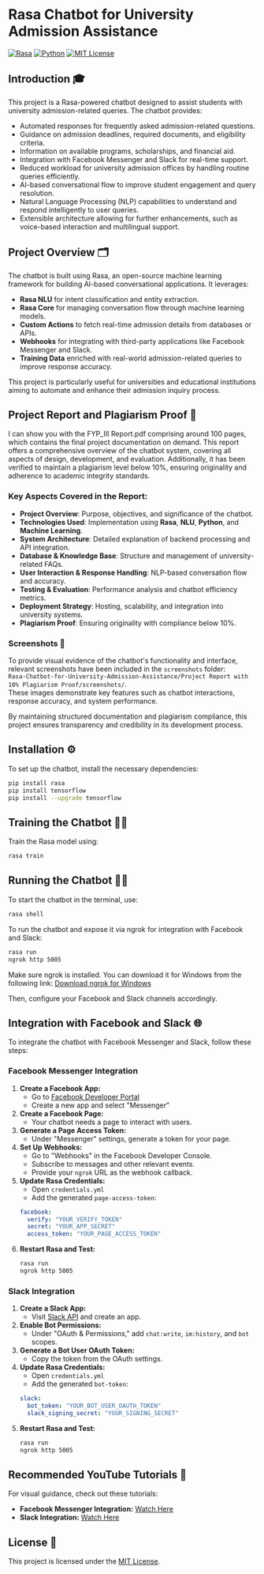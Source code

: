 
# Rasa Chatbot for University Admission Assistance

[![Rasa](https://img.shields.io/badge/Rasa-3.x-purple.svg?style=flat&logo=rasa)](https://rasa.com)
[![Python](https://img.shields.io/badge/Python-3.8+-blue.svg?style=flat&logo=python)](https://www.python.org)
[![MIT License](https://img.shields.io/badge/License-MIT-green.svg)](https://opensource.org/licenses/MIT)

## Introduction 🎓
This project is a Rasa-powered chatbot designed to assist students with university admission-related queries. The chatbot provides:
- Automated responses for frequently asked admission-related questions.
- Guidance on admission deadlines, required documents, and eligibility criteria.
- Information on available programs, scholarships, and financial aid.
- Integration with Facebook Messenger and Slack for real-time support.
- Reduced workload for university admission offices by handling routine queries efficiently.
- AI-based conversational flow to improve student engagement and query resolution.
- Natural Language Processing (NLP) capabilities to understand and respond intelligently to user queries.
- Extensible architecture allowing for further enhancements, such as voice-based interaction and multilingual support.

## Project Overview 🗂️
The chatbot is built using Rasa, an open-source machine learning framework for building AI-based conversational applications. It leverages:
- **Rasa NLU** for intent classification and entity extraction.
- **Rasa Core** for managing conversation flow through machine learning models.
- **Custom Actions** to fetch real-time admission details from databases or APIs.
- **Webhooks** for integrating with third-party applications like Facebook Messenger and Slack.
- **Training Data** enriched with real-world admission-related queries to improve response accuracy.

This project is particularly useful for universities and educational institutions aiming to automate and enhance their admission inquiry process.

## Project Report and Plagiarism Proof 📄

I can show you with the FYP_III Report.pdf comprising around 100 pages, which contains the final project documentation on demand. This report offers a comprehensive overview of the chatbot system, covering all aspects of design, development, and evaluation. Additionally, it has been verified to maintain a plagiarism level below 10%, ensuring originality and adherence to academic integrity standards.

### Key Aspects Covered in the Report:
- **Project Overview**: Purpose, objectives, and significance of the chatbot.
- **Technologies Used**: Implementation using **Rasa**, **NLU**, **Python**, and **Machine Learning**.
- **System Architecture**: Detailed explanation of backend processing and API integration.
- **Database & Knowledge Base**: Structure and management of university-related FAQs.
- **User Interaction & Response Handling**: NLP-based conversation flow and accuracy.
- **Testing & Evaluation**: Performance analysis and chatbot efficiency metrics.
- **Deployment Strategy**: Hosting, scalability, and integration into university systems.
- **Plagiarism Proof**: Ensuring originality with compliance below 10%.

### Screenshots 📸

To provide visual evidence of the chatbot's functionality and interface, relevant screenshots have been included in the `screenshots` folder:  
`Rasa-Chatbot-for-University-Admission-Assistance/Project Report with 10% Plagiarism Proof/screenshots/`.  
These images demonstrate key features such as chatbot interactions, response accuracy, and system performance.

By maintaining structured documentation and plagiarism compliance, this project ensures transparency and credibility in its development process.

## Installation ⚙️
To set up the chatbot, install the necessary dependencies:
```bash
pip install rasa
pip install tensorflow
pip install --upgrade tensorflow
```

## Training the Chatbot 🧑‍💻
Train the Rasa model using:
```bash
rasa train
```

## Running the Chatbot 🏃‍♂️
To start the chatbot in the terminal, use:
```bash
rasa shell
```

To run the chatbot and expose it via ngrok for integration with Facebook and Slack:
```bash
rasa run
ngrok http 5005
```
Make sure ngrok is installed. You can download it for Windows from the following link:
[Download ngrok for Windows](https://ngrok.com/download)

Then, configure your Facebook and Slack channels accordingly.



## Integration with Facebook and Slack 🌐
To integrate the chatbot with Facebook Messenger and Slack, follow these steps:

### Facebook Messenger Integration
1. **Create a Facebook App:**
   - Go to [Facebook Developer Portal](https://developers.facebook.com/)
   - Create a new app and select "Messenger"
2. **Create a Facebook Page:**
   - Your chatbot needs a page to interact with users.
3. **Generate a Page Access Token:**
   - Under "Messenger" settings, generate a token for your page.
4. **Set Up Webhooks:**
   - Go to "Webhooks" in the Facebook Developer Console.
   - Subscribe to messages and other relevant events.
   - Provide your `ngrok` URL as the webhook callback.
5. **Update Rasa Credentials:**
   - Open `credentials.yml`
   - Add the generated `page-access-token`:
   ```yaml
   facebook:
     verify: "YOUR_VERIFY_TOKEN"
     secret: "YOUR_APP_SECRET"
     access_token: "YOUR_PAGE_ACCESS_TOKEN"
   ```
6. **Restart Rasa and Test:**
   ```bash
   rasa run
   ngrok http 5005
   ```

### Slack Integration
1. **Create a Slack App:**
   - Visit [Slack API](https://api.slack.com/apps) and create an app.
2. **Enable Bot Permissions:**
   - Under "OAuth & Permissions," add `chat:write`, `im:history`, and `bot` scopes.
3. **Generate a Bot User OAuth Token:**
   - Copy the token from the OAuth settings.
4. **Update Rasa Credentials:**
   - Open `credentials.yml`
   - Add the generated `bot-token`:
   ```yaml
   slack:
     bot_token: "YOUR_BOT_USER_OAUTH_TOKEN"
     slack_signing_secret: "YOUR_SIGNING_SECRET"
   ```
5. **Restart Rasa and Test:**
   ```bash
   rasa run
   ngrok http 5005
   ```

## Recommended YouTube Tutorials 🎥
For visual guidance, check out these tutorials:
- **Facebook Messenger Integration:** [Watch Here](https://youtu.be/fRMyDIr1Pns?si=KVg00UtgDAWfB-l1)
- **Slack Integration:** [Watch Here](https://youtu.be/YsOcE8pCXsk?si=hUolsNrQZBCra-xj)

## License 📜
This project is licensed under the [MIT License](https://opensource.org/licenses/MIT).
